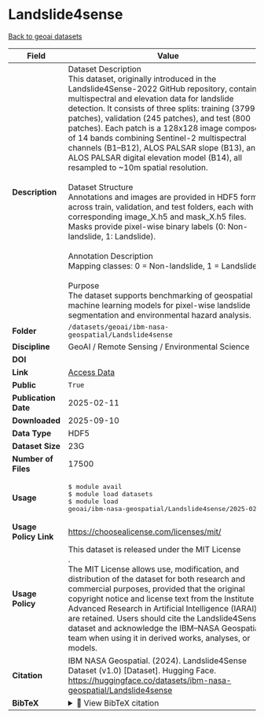 # Landslide4sense

[Back to geoai datasets](../geoai.md)

| Field | Value |
|--------|-------|
| **Description** | Dataset Description<br>This dataset, originally introduced in the Landslide4Sense-2022 GitHub repository, contains multispectral and elevation data for landslide detection. It consists of three splits: training (3799 patches), validation (245 patches), and test (800 patches). Each patch is a 128x128 image composed of 14 bands combining Sentinel-2 multispectral channels (B1–B12), ALOS PALSAR slope (B13), and ALOS PALSAR digital elevation model (B14), all resampled to ~10m spatial resolution.<br><br>Dataset Structure<br>Annotations and images are provided in HDF5 format across train, validation, and test folders, each with corresponding image_X.h5 and mask_X.h5 files. Masks provide pixel-wise binary labels (0: Non-landslide, 1: Landslide).<br><br>Annotation Description<br>Mapping classes: 0 = Non-landslide, 1 = Landslide.<br><br>Purpose<br>The dataset supports benchmarking of geospatial machine learning models for pixel-wise landslide segmentation and environmental hazard analysis. |
| **Folder** | `/datasets/geoai/ibm-nasa-geospatial/Landslide4sense` |
| **Discipline** | GeoAI / Remote Sensing / Environmental Science |
| **DOI** | [](https://doi.org/) |
| **Link** | [Access Data](https://huggingface.co/datasets/ibm-nasa-geospatial/Landslide4sense) |
| **Public** | `True` |
| **Publication Date** | 2025-02-11 |
| **Downloaded** | 2025-09-10 |
| **Data Type** | HDF5 |
| **Dataset Size** | 23G |
| **Number of Files** | 17500 |
| **Usage** | <pre>&#36; module avail<br>&#36; module load datasets<br>&#36; module load geoai/ibm-nasa-geospatial/Landslide4sense/2025-02-11</pre> |
| **Usage Policy Link** | https://choosealicense.com/licenses/mit/ |
| **Usage Policy** | This dataset is released under the MIT License<br>.<br>The MIT License allows use, modification, and distribution of the dataset for both research and commercial purposes, provided that the original copyright notice and license text from the Institute of Advanced Research in Artificial Intelligence (IARAI) are retained. Users should cite the Landslide4Sense dataset and acknowledge the IBM–NASA Geospatial team when using it in derived works, analyses, or models. |
| **Citation** | IBM NASA Geospatial. (2024). Landslide4Sense Dataset (v1.0) [Dataset]. Hugging Face. https://huggingface.co/datasets/ibm-nasa-geospatial/Landslide4sense |
| **BibTeX** | <details><summary>📜 View BibTeX citation</summary><pre>@dataset{ibm_nasa_landslide4sense_2024,<br>  title        = {Landslide4Sense Dataset (v1.0)},<br>  author       = {IBM NASA Geospatial},<br>  year         = {2024},<br>  howpublished = {\url{https://huggingface.co/datasets/ibm-nasa-geospatial/Landslide4sense}},<br>  note         = {Available on Hugging Face Datasets}<br>}</pre> |
